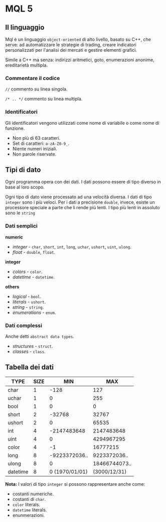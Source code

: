 # MQL 5

## Il linguaggio

Mql è un linguaggio `object-oriented` di alto livello, basato su C++, che serve: ad automatizzare le strategie di trading, creare indicatori personalizzati per l'analisi dei mercati e gestire elementi grafici.

Simile a C++ ma senza: indirizzi aritmetici, goto, enumerazioni anonime, ereditarietà multipla.

### Commentare il codice

`//` commento su linea singola.

`/* .. */` commento su linea multipla.

### Identificatori

Gli identificatori vengono utilizzati come nome di variabile o come nome di funzione.

* Non più di 63 caratteri.
* Set di caratteri: `a-zA-Z0-9_`.
* Niente numeri iniziali.
* Non parole riservate.

## Tipi di dato

Ogni programma opera con dei dati. I dati possono essere di tipo diverso in base al loro scopo.

Ogni tipo di dato viene processato ad una velocità diversa. I dati di tipo `integer` sono i più veloci. Per i dati a precisione `double`, invece, esiste un processore speciale a parte che li rende più lenti. I tipo più lenti in assoluto sono le `string`

### Dati semplici

**numeric**

- *integer* - `char`, `short`, `int`, `long`, `uchar`, `ushort`, `uint`, `ulong`.
- *float* - `double`, `float`.

**integer**

- *colors* - `color`.
- *datetime* - `datetime`.

**others**

- *logical* - `bool`.
- *literals* - `ushort`.
- *string* - `string`.
- *enumerations* - `enum`.

### Dati complessi

Anche detti `abstract data types`.

- *structures* - `struct`.
- *classes* - `class`.

## Tabella dei dati

| TYPE | SIZE | MIN  | MAX |
|------|------|------|-----|
| char | 1 | -128 | 127 |
| uchar | 1 | 0 | 255 |
| bool | 1 | 0 | 0 |
| short | 2 | -32768 | 32767 |
| ushort | 2 | 0 | 65535 |
| int | 4 | -2147483648 | 2147483648 |
| uint | 4 | 0 | 4294967295 |
| color | 4 | -1 | 16777215 |
| long | 8 | -9223372036.. | 9223372036.. |
| ulong | 8 | 0 | 18466744073.. |
| datetime | 8 | 0 (1970/01/01) | (3000/12/31) |

**Nota:** I valori di tipo `integer` si possono rappresentare anche come:

* costanti numeriche.
* costanti di `char`.
* `color` literals.
* `datetime` literals.
* enunmerazioni.

